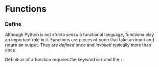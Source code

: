 # Functions

### Define

Although Python is not _stricto sensu_ a functional language, functions play an important role in it. Functions are pieces of code that take an input and return an output. They are _defined_ once and _invoked_ typically more than once.

Definition of a function requires the keyword `def` and the `:`.

